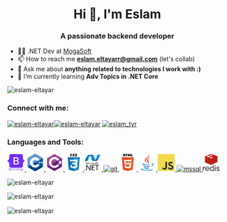 <h1 align="center">Hi 👋, I'm Eslam</h1>
<h3 align="center">A passionate backend developer</h3>

- 👷‍♂️ .NET Dev at [MogaSoft](http://mogasoft.net/)
- 📫 How to reach me **eslam.eltayarr@gmail.com** (let's collab)
- 💬 Ask me about **anything related to technologies I work with :)**
- 🌱 I’m currently learning **Adv Topics in .NET Core**

<p align="left"> <img src="https://komarev.com/ghpvc/?username=eslam-eltayar&label=Profile%20views&color=0e75b6&style=flat" alt="eslam-eltayar" /> </p>

<h3 align="left">Connect with me:</h3>
<p align="left">
<a href="https://www.facebook.com/eltayarrrrrr" target="blank"><img align="center" src="https://raw.githubusercontent.com/rahuldkjain/github-profile-readme-generator/master/src/images/icons/Social/facebook.svg" alt="eslam-eltayar" height="30" width="40" /></a><a href="https://www.linkedin.com/in/eslam-eltayar-dotnet/" target="blank"><img align="center" src="https://raw.githubusercontent.com/rahuldkjain/github-profile-readme-generator/master/src/images/icons/Social/linked-in-alt.svg" alt="eslam-eltayar" height="30" width="40" /></a>
<a href="https://instagram.com/eslam_tyr" target="blank"><img align="center" src="https://raw.githubusercontent.com/rahuldkjain/github-profile-readme-generator/master/src/images/icons/Social/instagram.svg" alt="eslam_tyr" height="30" width="40" /></a>



<h3 align="left">Languages and Tools:</h3>

<p align="left"> 
<a href="https://getbootstrap.com" target="_blank" rel="noreferrer"> <img src="https://raw.githubusercontent.com/devicons/devicon/master/icons/bootstrap/bootstrap-plain-wordmark.svg" alt="bootstrap" width="40" height="40"/> </a> <a href="https://www.w3schools.com/cpp/" target="_blank" rel="noreferrer"> <img src="https://raw.githubusercontent.com/devicons/devicon/master/icons/cplusplus/cplusplus-original.svg" alt="cplusplus" width="40" height="40"/> </a> <a href="https://www.w3schools.com/cs/" target="_blank" rel="noreferrer"> <img src="https://raw.githubusercontent.com/devicons/devicon/master/icons/csharp/csharp-original.svg" alt="csharp" width="40" height="40"/> </a> <a href="https://www.w3schools.com/css/" target="_blank" rel="noreferrer"> <img src="https://raw.githubusercontent.com/devicons/devicon/master/icons/css3/css3-original-wordmark.svg" alt="css3" width="40" height="40"/> </a> <a href="https://dotnet.microsoft.com/" target="_blank" rel="noreferrer"> <img src="https://raw.githubusercontent.com/devicons/devicon/master/icons/dot-net/dot-net-original-wordmark.svg" alt="dotnet" width="40" height="40"/> </a> <a href="https://git-scm.com/" target="_blank" rel="noreferrer"> <img src="https://www.vectorlogo.zone/logos/git-scm/git-scm-icon.svg" alt="git" width="40" height="40"/> </a> <a href="https://www.w3.org/html/" target="_blank" rel="noreferrer"> <img src="https://raw.githubusercontent.com/devicons/devicon/master/icons/html5/html5-original-wordmark.svg" alt="html5" width="40" height="40"/> </a> <a href="https://www.java.com" target="_blank" rel="noreferrer"> <img src="https://raw.githubusercontent.com/devicons/devicon/master/icons/java/java-original.svg" alt="java" width="40" height="40"/> </a> <a href="https://developer.mozilla.org/en-US/docs/Web/JavaScript" target="_blank" rel="noreferrer"> <img src="https://raw.githubusercontent.com/devicons/devicon/master/icons/javascript/javascript-original.svg" alt="javascript" width="40" height="40"/> </a> <a href="https://www.microsoft.com/en-us/sql-server" target="_blank" rel="noreferrer"> <img src="https://www.svgrepo.com/show/303229/microsoft-sql-server-logo.svg" alt="mssql" width="40" height="40"/> </a> <a href="https://redis.io" target="_blank" rel="noreferrer"> <img src="https://raw.githubusercontent.com/devicons/devicon/master/icons/redis/redis-original-wordmark.svg" alt="redis" width="40" height="40"/> </a> </p>

</p>

<p>&nbsp;<img align="left" src="https://github-readme-stats.vercel.app/api?username=eslam-eltayar&show_icons=true&locale=en" alt="eslam-eltayar" /></p>
<p><img align="center" src="https://github-readme-stats.vercel.app/api/top-langs?username=eslam-eltayar&show_icons=true&locale=en&layout=compact" alt="eslam-eltayar" /></p>
<p><img align="center" src="https://github-readme-streak-stats.herokuapp.com/?user=eslam-eltayar&" alt="eslam-eltayar" /></p>
</p>

